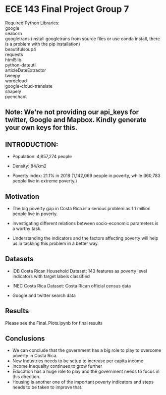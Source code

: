 
# ECE 143 Final Project Group 7



Required Python Libraries: <br/>
google <br/>
seaborn <br/>
googletrans (install googletrans from source files or use conda install, there is a problem with the pip installation) <br/>
beautifulsoup4 <br/>
requests <br/>
html5lib <br/>
python-dateutil <br/>
articleDateExtractor <br/>
tweepy <br/>
wordcloud <br/>
google-cloud-translate <br/>
shapely <br/>
pyenchant <br/>

## Note: We're not providing our api_keys for twitter, Google and Mapbox. Kindly generate your own keys for this.

## INTRODUCTION:
- Population: 4,857,274 people

- Density: 84/km2  

- Poverty index: 21.1% in 2018 (1,142,069 people in poverty, while 360,783 people live in extreme poverty.)

## Motivation

- The big poverty gap in Costa Rica is a serious problem as 1.1 million people live in poverty.

- Investigating different relations between socio-economic parameters is a worthy task.

- Understanding the indicators and the factors affecting poverty will help us in tackling this problem in a better way.

## Datasets

- IDB Costa Rican Household Dataset: 143 features as poverty level indicators with target labels classified

- INEC Costa Rica Dataset: Costa Rican official census data

- Google and twitter search data

## Results

Please see the Final_Plots.ipynb for final results

## Conclusions

- We can conclude that the government has a big role to play to overcome poverty in Costa Rica.
- New Industries needs to be setup to increase per capita income
- Income Inequality continues to grow further
- Education has a huge role to play and the government needs to focus in this direction.
- Housing is another one of the important poverty indicators and steps needs to be taken to improve that.

